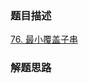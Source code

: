 ### 题目描述

[76. 最小覆盖子串](https://leetcode.cn/problems/minimum-window-substring/)

### 解题思路

```python


```
